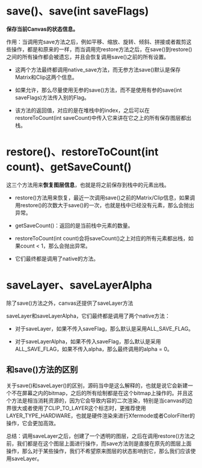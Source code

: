 # save()、save(int saveFlags)
**保存当前Canvas的状态信息。**

作用：当调用完save方法之后，例如平移、缩放、旋转、倾斜、拼接或者裁剪这些操作，都是和原来的一样，而当调用完restore方法之后，在save()到restore()之间的所有操作都会被遗忘，并且会恢复调用save()之前的所有设置。

- 这两个方法最终都调用native_save方法，而无参方法save()默认是保存Matrix和Clip这两个信息。

- 如果允许，那么尽量使用无参的save()方法，而不是使用有参的save(int saveFlags)方法传入别的Flag。

- 该方法的返回值，对应的是在堆栈中的index，之后可以在restoreToCount(int saveCount)中传入它来讲在它之上的所有保存图层都出栈。

# restore()、restoreToCount(int count)、getSaveCount()
这三个方法用来**恢复图层信息**，也就是将之前保存到栈中的元素出栈。

- restore()方法用来恢复，最近一次调用save()之前的Matrix/Clip信息，如果调用restore()的次数大于save()的一次，也就是栈中已经没有元素，那么会抛出异常。

- getSaveCount()：返回的是当前栈中元素的数量。

- restoreToCount(int count)会将saveCount()之上对应的所有元素都出栈，如果count < 1，那么会抛出异常。

- 它们最终都是调用了native的方法。

# saveLayer、saveLayerAlpha
除了save()方法之外，canvas还提供了saveLayer方法

saveLayer和saveLayerAlpha，它们最终都是调用了两个native方法：

- 对于saveLayer，如果不传入saveFlag，那么默认是采用ALL_SAVE_FLAG。

- 对于saveLayerAlpha，如果不传入saveFlag，那么默认是采用ALL_SAVE_FLAG，如果不传入alpha，那么最终调用的alpha = 0。

## 和save()方法的区别

关于save()和saveLayer()的区别，源码当中是这么解释的，也就是说它会新建一个不在屏幕之内的bitmap，之后的所有绘制都是在这个bitmap上操作的。并且这个方法是相当消耗资源的，因为它会导致内容的二次渲染，特别是当canvas的边界很大或者使用了CLIP_TO_LAYER这个标志时，更推荐使用LAYER_TYPE_HARDWARE，也就是硬件渲染来进行Xfermode或者ColorFilter的操作，它会更加高效。

总结：调用saveLayer之后，创建了一个透明的图层，之后在调用restore()方法之前，我们都是在这个图层上面进行操作，而save方法则是直接在原先的图层上面操作，那么对于某些操作，我们不希望原来图层的状态影响到它，那么我们应该使用saveLayer。